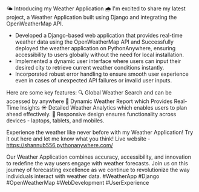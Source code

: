 🌤️ Introducing my Weather Application 🌧️
I'm excited to share my latest project, a Weather Application built using Django and integrating the OpenWeatherMap API. 
* Developed a Django-based web application that provides real-time weather data using the OpenWeatherMap API and Successfully deployed the weather application on PythonAnywhere, ensuring accessibility to users globally without the need for local installation.
* Implemented a dynamic user interface where users can input their desired city to retrieve current weather conditions instantly.
* Incorporated robust error handling to ensure smooth user experience even in cases of unexpected API failures or invalid user inputs.

Here are some key features:
🔍 Global Weather Search and can be accessed by anywhere 
🎨 Dynamic Weather Report which Provides Real-Time Insights
☀ Detailed Weather Analytics which enables users to plan ahead effectively.
📱 Responsive design ensures functionality across devices - laptops, tablets, and mobiles.

Experience the weather like never before with my Weather Application! Try it out here and let me know what you think!
Live website - https://shannub556.pythonanywhere.com/

Our Weather Application combines accuracy, accessibility, and innovation to redefine the way users engage with weather forecasts. Join us on this journey of forecasting excellence as we continue to revolutionize the way individuals interact with weather data.
#WeatherApp #Django #OpenWeatherMap #WebDevelopment #UserExperience
